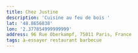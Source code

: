 ```yaml
---
title: Chez Justine
description: 'Cuisine au feu de bois '
lat: '48.8656838'
lon: '2.377854999999999'
address: 96 Rue Oberkampf, 75011 Paris, France
tags: à-essayer restaurant barbecue
---
```

